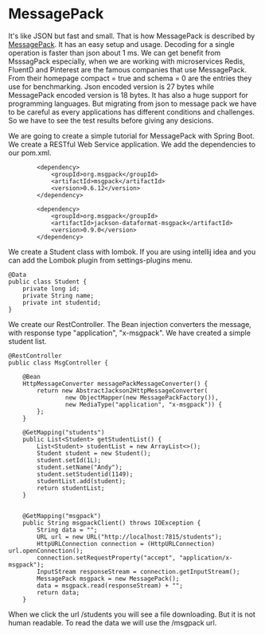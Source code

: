# MessagePack

It's like JSON but fast and small. That is how MessagePack  is described by [MessagePack](https://msgpack.org/). 
It has an easy setup and usage. Decoding for a single operation is faster than json about 1 ms. We can get benefit from MsssagPack especially, when we are working with microservices
Redis, FluentD and Pinterest are the famous companies that use MessagePack.
From their homepage compact = true and schema = 0 are the entries they use for benchmarking. Json encoded version is 27 bytes while MessagePack encoded version is 18 bytes.
It has also a  huge support for programming languages. 
But migrating  from json to message pack we have to be careful as every applications has different conditions and challenges. So we have to see the test results before giving any desicions. 


We are going to create a simple tutorial for MessagePack with Spring Boot. We create a RESTful Web Service application. We add the dependencies to our pom.xml.
```
        <dependency>
            <groupId>org.msgpack</groupId>
            <artifactId>msgpack</artifactId>
            <version>0.6.12</version>
        </dependency>

        <dependency>
            <groupId>org.msgpack</groupId>
            <artifactId>jackson-dataformat-msgpack</artifactId>
            <version>0.9.0</version>
        </dependency>

```
We create a Student class with lombok. If you are using intellij idea and you can add the Lombok plugin from settings-plugins menu.
```
@Data
public class Student {
    private long id;
    private String name;
    private int studentid;
}
```


We create our RestController. The Bean injection converters the message, with  response type "application", "x-msgpack".
We have created a simple student list. 
```
@RestController
public class MsgController {

    @Bean
    HttpMessageConverter messagePackMessageConverter() {
        return new AbstractJackson2HttpMessageConverter(
                new ObjectMapper(new MessagePackFactory()),
                new MediaType("application", "x-msgpack")) {
        };
    }

    @GetMapping("students")
    public List<Student> getStudentList() {
        List<Student> studentList = new ArrayList<>();
        Student student = new Student();
        student.setId(1L);
        student.setName("Andy");
        student.setStudentid(1149);
        studentList.add(student);
        return studentList;
    }


    @GetMapping("msgpack")
    public String msgpackClient() throws IOException {
        String data = "";
        URL url = new URL("http://localhost:7815/students");
        HttpURLConnection connection = (HttpURLConnection) url.openConnection();
        connection.setRequestProperty("accept", "application/x-msgpack");
        InputStream responseStream = connection.getInputStream();
        MessagePack msgpack = new MessagePack();
        data = msgpack.read(responseStream) + "";
        return data;
    }

```
When we click the url /students you will see a file downloading. But it is not human readable. To read the data we will use the /msgpack url.








